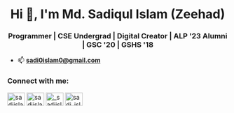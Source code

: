 <h1 align="center">Hi 👋, I'm Md. Sadiqul Islam (Zeehad)</h1>
<h3 align="center">Programmer | CSE Undergrad | Digital Creator | ALP '23 Alumni | GSC '20 | GSHS '18</h3>

- 📫 **sadi0islam0@gmail.com**

<h3 align="left">Connect with me:</h3>
<p align="left">
<a href
="https://linkedin.com/in/sadiislam" target="blank"><img align="center" src="https://raw.githubusercontent.com/rahuldkjain/github-profile-readme-generator/master/src/images/icons/Social/linked-in-alt.svg" alt="sadiislam" height="30" width="40" /></a>
<a href="https://fb.com/sadiislam00" target="blank"><img align="center" src="https://raw.githubusercontent.com/rahuldkjain/github-profile-readme-generator/master/src/images/icons/Social/facebook.svg" alt="sadiislam00" height="30" width="40" /></a>
<a href="https://instagram.com/_sadiislam" target="blank"><img align="center" src="https://raw.githubusercontent.com/rahuldkjain/github-profile-readme-generator/master/src/images/icons/Social/instagram.svg" alt="_sadiislam" height="30" width="40" /></a>
<a href="https://www.youtube.com/c/sadi_islam" target="blank"><img align="center" src="https://raw.githubusercontent.com/rahuldkjain/github-profile-readme-generator/master/src/images/icons/Social/youtube.svg" alt="sadi_islam" height="30" width="40" /></a>
</p>



